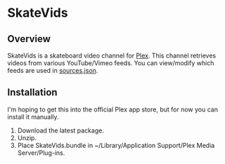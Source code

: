 # SkateVids

## Overview

SkateVids is a skateboard video channel for [Plex](http://plexapp.com). This channel retrieves videos from various YouTube/Vimeo feeds. You can view/modify which feeds are used in [sources.json](https://github.com/tmcknight/SkateVids/blob/master/SkateVids.bundle/Contents/Resources/sources.json).

## Installation

I'm hoping to get this into the official Plex app store, but for now you can install it manually.

1. Download the latest package.
2. Unzip.
3. Place SkateVids.bundle in ~/Library/Application Support/Plex Media Server/Plug-ins.